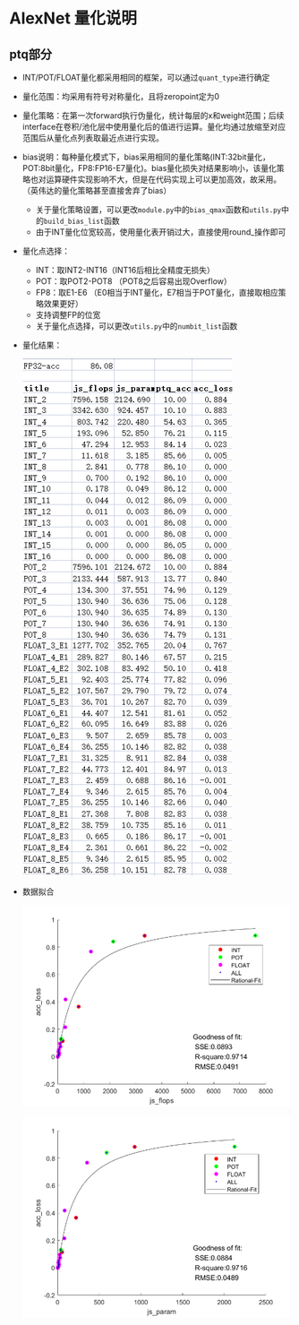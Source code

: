 # AlexNet 量化说明

## ptq部分

+ INT/POT/FLOAT量化都采用相同的框架，可以通过`quant_type`进行确定

+ 量化范围：均采用有符号对称量化，且将zeropoint定为0

+ 量化策略：在第一次forward执行伪量化，统计每层的x和weight范围；后续interface在卷积/池化层中使用量化后的值进行运算。量化均通过放缩至对应范围后从量化点列表取最近点进行实现。

+ bias说明：每种量化模式下，bias采用相同的量化策略(INT:32bit量化，POT:8bit量化，FP8:FP16-E7量化)。bias量化损失对结果影响小，该量化策略也对运算硬件实现影响不大，但是在代码实现上可以更加高效，故采用。（英伟达的量化策略甚至直接舍弃了bias）  

  + 关于量化策略设置，可以更改`module.py`中的`bias_qmax`函数和`utils.py`中的`build_bias_list`函数
  + 由于INT量化位宽较高，使用量化表开销过大，直接使用round_操作即可

+ 量化点选择：

  + INT：取INT2-INT16（INT16后相比全精度无损失）
  + POT：取POT2-POT8  （POT8之后容易出现Overflow）
  + FP8：取E1-E6 （E0相当于INT量化，E7相当于POT量化，直接取相应策略效果更好）
  + 支持调整FP的位宽
  + 关于量化点选择，可以更改`utils.py`中的`numbit_list`函数

+ 量化结果：

  ![AlexNet_table](image/AlexNet_table.png)

+ 数据拟合

  ![flops](image/flops.png)

  ![param](image/param.png)